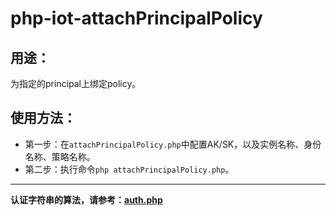 # php-iot-attachPrincipalPolicy

## 用途：

为指定的principal上绑定policy。

## 使用方法：

* 第一步：在`attachPrincipalPolicy.php`中配置AK/SK，以及实例名称、身份名称、策略名称。
* 第二步：执行命令`php attachPrincipalPolicy.php`。

---

**认证字符串的算法，请参考：[auth.php](../../authorization/auth.php)**